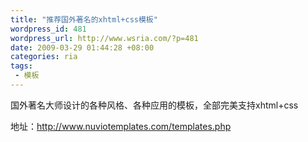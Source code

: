 ```yaml
--- 
title: "推荐国外著名的xhtml+css模板"
wordpress_id: 481
wordpress_url: http://www.wsria.com/?p=481
date: 2009-03-29 01:44:28 +08:00
categories: ria
tags: 
 - 模板
---
```

国外著名大师设计的各种风格、各种应用的模板，全部完美支持xhtml+css

地址：<a title="下载模板" href="http://www.nuviotemplates.com/templates.php" target="_blank">http://www.nuviotemplates.com/templates.php</a>
